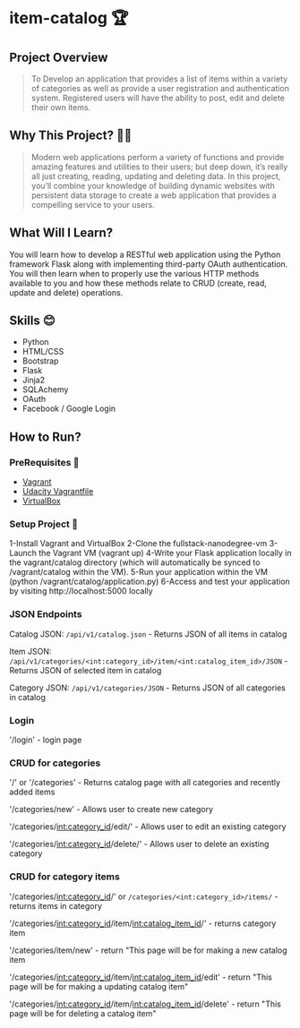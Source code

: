 

# item-catalog :trophy:
## Project Overview
> To Develop an application that provides a list of items within a variety of categories as well as provide a user registration and authentication system. Registered users will have the ability to post, edit and delete their own items.

## Why This Project? :construction::triangular_flag_on_post:
> Modern web applications perform a variety of functions and provide amazing features and utilities to their users; but deep down, it’s really all just creating, reading, updating and deleting data. In this project, you’ll combine your knowledge of building dynamic websites with persistent data storage to create a web application that provides a compelling service to your users.

## What Will I Learn?
You will learn how to develop a RESTful web application using the Python framework Flask along with implementing third-party OAuth authentication. You will then learn when to properly use the various HTTP methods available to you and how these methods relate to CRUD (create, read, update and delete) operations.
  
## Skills :blush:
- Python
- HTML/CSS
- Bootstrap
- Flask
- Jinja2
- SQLAchemy
- OAuth
- Facebook / Google Login

## How to Run?
### PreRequisites :checkered_flag:
- [Vagrant](https://www.vagrantup.com/)
- [Udacity Vagrantfile](https://github.com/udacity/fullstack-nanodegree-vm)
- [VirtualBox](https://www.virtualbox.org/wiki/Downloads)

### Setup Project :dart:
1-Install Vagrant and VirtualBox
2-Clone the fullstack-nanodegree-vm
3-Launch the Vagrant VM (vagrant up)
4-Write your Flask application locally in the vagrant/catalog directory (which will automatically be synced to /vagrant/catalog within the VM).
5-Run your application within the VM (python /vagrant/catalog/application.py)
6-Access and test your application by visiting http://localhost:5000 locally

### JSON Endpoints

Catalog JSON: `/api/v1/catalog.json` - Returns JSON of all items in catalog

Item JSON: `/api/v1/categories/<int:category_id>/item/<int:catalog_item_id>/JSON` - Returns JSON of selected item in catalog

Category JSON: `/api/v1/categories/JSON` - Returns JSON of all categories in catalog

### Login

'/login' - login page


### CRUD for categories

'/' or '/categories' - Returns catalog page with all categories and recently added items

'/categories/new' - Allows user to create new category

'/categories/<int:category_id>/edit/' - Allows user to edit an existing category

'/categories/<int:category_id>/delete/' - Allows user to delete an existing category

### CRUD for category items

'/categories/<int:category_id>/' or `/categories/<int:category_id>/items/` - returns items in category

'/categories/<int:category_id>/item/<int:catalog_item_id>/' - returns category item

'/categories/item/new' - return "This page will be for making a new catalog item

'/categories/<int:category_id>/item/<int:catalog_item_id>/edit' - return "This page will be for making a updating catalog item"

'/categories/<int:category_id>/item/<int:catalog_item_id>/delete' - return "This page will be for deleting a catalog item"




